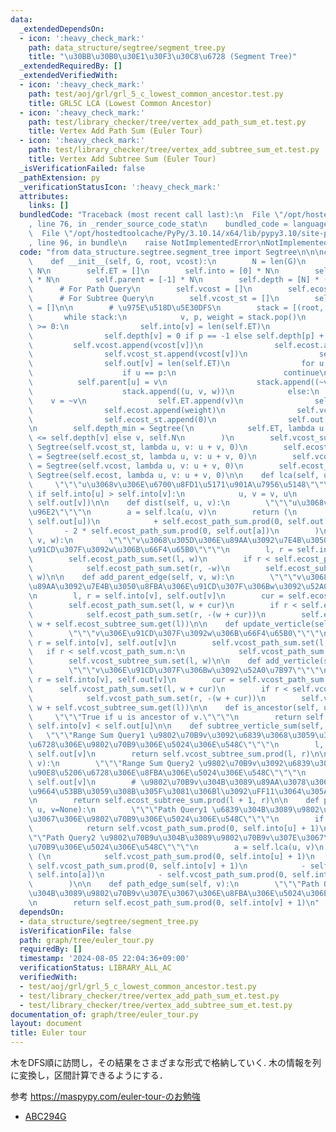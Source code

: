 ```yaml
---
data:
  _extendedDependsOn:
  - icon: ':heavy_check_mark:'
    path: data_structure/segtree/segment_tree.py
    title: "\u30BB\u30B0\u30E1\u30F3\u30C8\u6728 (Segment Tree)"
  _extendedRequiredBy: []
  _extendedVerifiedWith:
  - icon: ':heavy_check_mark:'
    path: test/aoj/grl/grl_5_c_lowest_common_ancestor.test.py
    title: GRL5C LCA (Lowest Common Ancestor)
  - icon: ':heavy_check_mark:'
    path: test/library_checker/tree/vertex_add_path_sum_et.test.py
    title: Vertex Add Path Sum (Euler Tour)
  - icon: ':heavy_check_mark:'
    path: test/library_checker/tree/vertex_add_subtree_sum_et.test.py
    title: Vertex Add Subtree Sum (Euler Tour)
  _isVerificationFailed: false
  _pathExtension: py
  _verificationStatusIcon: ':heavy_check_mark:'
  attributes:
    links: []
  bundledCode: "Traceback (most recent call last):\n  File \"/opt/hostedtoolcache/PyPy/3.10.14/x64/lib/pypy3.10/site-packages/onlinejudge_verify/documentation/build.py\"\
    , line 76, in _render_source_code_stat\n    bundled_code = language.bundle(\n\
    \  File \"/opt/hostedtoolcache/PyPy/3.10.14/x64/lib/pypy3.10/site-packages/onlinejudge_verify/languages/python.py\"\
    , line 96, in bundle\n    raise NotImplementedError\nNotImplementedError\n"
  code: "from data_structure.segtree.segment_tree import Segtree\n\n\nclass EulerTour:\n\
    \    def __init__(self, G, root, vcost):\n        N = len(G)\n        self.N =\
    \ N\n        self.ET = []\n        self.into = [0] * N\n        self.out = [0]\
    \ * N\n        self.parent = [-1] * N\n        self.depth = [N] * (N + 1)\n  \
    \      # For Path Query\n        self.vcost = []\n        self.ecost = []\n  \
    \      # For Subtree Query\n        self.vcost_st = []\n        self.ecost_st\
    \ = []\n\n        # \u975E\u518D\u5E30DFS\n        stack = [(root, -1, 0)]\n \
    \       while stack:\n            v, p, weight = stack.pop()\n            if v\
    \ >= 0:\n                self.into[v] = len(self.ET)\n                self.ET.append(v)\n\
    \                self.depth[v] = 0 if p == -1 else self.depth[p] + 1\n       \
    \         self.vcost.append(vcost[v])\n                self.ecost.append(weight)\n\
    \                self.vcost_st.append(vcost[v])\n                self.ecost_st.append(weight)\n\
    \                self.out[v] = len(self.ET)\n                for u, w in G[v]:\n\
    \                    if u == p:\n                        continue\n          \
    \          self.parent[u] = v\n                    stack.append((~v, u, -w))\n\
    \                    stack.append((u, v, w))\n            else:\n            \
    \    v = ~v\n                self.ET.append(v)\n                self.vcost.append(-vcost[p])\n\
    \                self.ecost.append(weight)\n                self.vcost_st.append(0)\n\
    \                self.ecost_st.append(0)\n                self.out[v] = len(self.ET)\n\
    \n        self.depth_min = Segtree(\n            self.ET, lambda u, v: u if self.depth[u]\
    \ <= self.depth[v] else v, self.N\n        )\n        self.vcost_subtree_sum =\
    \ Segtree(self.vcost_st, lambda u, v: u + v, 0)\n        self.ecost_subtree_sum\
    \ = Segtree(self.ecost_st, lambda u, v: u + v, 0)\n        self.vcost_path_sum\
    \ = Segtree(self.vcost, lambda u, v: u + v, 0)\n        self.ecost_path_sum =\
    \ Segtree(self.ecost, lambda u, v: u + v, 0)\n\n    def lca(self, u, v):\n   \
    \     \"\"\"u\u3068v\u306E\u6700\u8FD1\u5171\u901A\u7956\u5148\"\"\"\n       \
    \ if self.into[u] > self.into[v]:\n            u, v = v, u\n        return self.depth_min.prod(self.into[u],\
    \ self.out[v])\n\n    def dist(self, u, v):\n        \"\"\"u\u3068v\u306E\u8DDD\
    \u96E2\"\"\"\n        a = self.lca(u, v)\n        return (\n            self.ecost_path_sum.prod(0,\
    \ self.out[u])\n            + self.ecost_path_sum.prod(0, self.out[v])\n     \
    \       - 2 * self.ecost_path_sum.prod(0, self.out[a])\n        )\n\n    def update_parent_edge(self,\
    \ v, w):\n        \"\"\"v\u3068\u305D\u306E\u89AA\u3092\u7E4B\u3050\u8FBA\u306E\
    \u91CD\u307F\u3092w\u306B\u66F4\u65B0\"\"\"\n        l, r = self.into[v], self.out[v]\n\
    \        self.ecost_path_sum.set(l, w)\n        if r < self.ecost_path_sum.n:\n\
    \            self.ecost_path_sum.set(r, -w)\n        self.ecost_subtree_sum.set(l,\
    \ w)\n\n    def add_parent_edge(self, v, w):\n        \"\"\"v\u3068\u305D\u306E\
    \u89AA\u3092\u7E4B\u3050\u8FBA\u306E\u91CD\u307F\u306Bw\u3092\u52A0\u7B97\"\"\"\
    \n        l, r = self.into[v], self.out[v]\n        cur = self.ecost_path_sum.get(l)\n\
    \        self.ecost_path_sum.set(l, w + cur)\n        if r < self.ecost_path_sum.n:\n\
    \            self.ecost_path_sum.set(r, -(w + cur))\n        self.ecost_subtree_sum.set(l,\
    \ w + self.ecost_subtree_sum.get(l))\n\n    def update_verticle(self, v, w):\n\
    \        \"\"\"v\u306E\u91CD\u307F\u3092w\u306B\u66F4\u65B0\"\"\"\n        l,\
    \ r = self.into[v], self.out[v]\n        self.vcost_path_sum.set(l, w)\n     \
    \   if r < self.vcost_path_sum.n:\n            self.vcost_path_sum.set(r, -w)\n\
    \        self.vcost_subtree_sum.set(l, w)\n\n    def add_verticle(self, v, w):\n\
    \        \"\"\"v\u306E\u91CD\u307F\u306Bw\u3092\u52A0\u7B97\"\"\"\n        l,\
    \ r = self.into[v], self.out[v]\n        cur = self.vcost_path_sum.get(l)\n  \
    \      self.vcost_path_sum.set(l, w + cur)\n        if r < self.vcost_path_sum.n:\n\
    \            self.vcost_path_sum.set(r, -(w + cur))\n        self.vcost_subtree_sum.set(l,\
    \ w + self.vcost_subtree_sum.get(l))\n\n    def is_ancestor(self, u, v):\n   \
    \     \"\"\"True if u is ancestor of v.\"\"\"\n        return self.into[u] <=\
    \ self.into[v] < self.out[u]\n\n    def subtree_verticle_sum(self, v):\n     \
    \   \"\"\"Range Sum Query1 \u9802\u70B9v\u3092\u6839\u3068\u3059\u308B\u90E8\u5206\
    \u6728\u306E\u9802\u70B9\u306E\u5024\u306E\u548C\"\"\"\n        l, r = self.into[v],\
    \ self.out[v]\n        return self.vcost_subtree_sum.prod(l, r)\n\n    def subtree_edge_sum(self,\
    \ v):\n        \"\"\"Range Sum Query2 \u9802\u70B9v\u3092\u6839\u3068\u3059\u308B\
    \u90E8\u5206\u6728\u306E\u8FBA\u306E\u5024\u306E\u548C\"\"\"\n        l, r = self.into[v],\
    \ self.out[v]\n        # \u9802\u70B9v\u304B\u3089\u89AA\u3078\u306E\u8FBA\u3092\
    \u9664\u53BB\u3059\u308B\u305F\u3081\u306Bl\u3092\uFF11\u3064\u305A\u3089\u3059\
    \n        return self.ecost_subtree_sum.prod(l + 1, r)\n\n    def path_verticle_sum(self,\
    \ u, v=None):\n        \"\"\"Path Query1 \u6839\u304B\u3089\u9802\u70B9u\u307E\
    \u3067\u306E\u9802\u70B9\u306E\u5024\u306E\u548C\"\"\"\n        if v == None:\n\
    \            return self.vcost_path_sum.prod(0, self.into[u] + 1)\n\n        \"\
    \"\"Path Query2 \u9802\u70B9u\u304B\u3089\u9802\u70B9v\u307E\u3067\u306E\u9802\
    \u70B9\u306E\u5024\u306E\u548C\"\"\"\n        a = self.lca(u, v)\n        return\
    \ (\n            self.vcost_path_sum.prod(0, self.into[u] + 1)\n            +\
    \ self.vcost_path_sum.prod(0, self.into[v] + 1)\n            - self.vcost_path_sum.prod(0,\
    \ self.into[a])\n            - self.vcost_path_sum.prod(0, self.into[a] + 1)\n\
    \        )\n\n    def path_edge_sum(self, v):\n        \"\"\"Path Query3 \u6839\
    \u304B\u3089\u9802\u70B9v\u307E\u3067\u306E\u8FBA\u306E\u5024\u306E\u548C\"\"\"\
    \n        return self.ecost_path_sum.prod(0, self.into[v] + 1)\n"
  dependsOn:
  - data_structure/segtree/segment_tree.py
  isVerificationFile: false
  path: graph/tree/euler_tour.py
  requiredBy: []
  timestamp: '2024-08-05 22:04:36+09:00'
  verificationStatus: LIBRARY_ALL_AC
  verifiedWith:
  - test/aoj/grl/grl_5_c_lowest_common_ancestor.test.py
  - test/library_checker/tree/vertex_add_path_sum_et.test.py
  - test/library_checker/tree/vertex_add_subtree_sum_et.test.py
documentation_of: graph/tree/euler_tour.py
layout: document
title: Euler tour
---
```


木をDFS順に訪問し，その結果をさまざまな形式で格納していく.
木の情報を列に変換し，区間計算できるようにする．

参考 https://maspypy.com/euler-tour-のお勉強

- [ABC294G](https://atcoder.jp/contests/abc294/tasks/abc294_g)